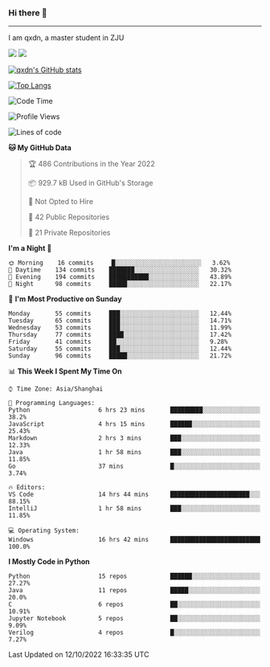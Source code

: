 ### Hi there 👋
---

I am qxdn, a master student in ZJU

[![](https://img.shields.io/badge/blog-qxdn-brightgreen?style=for-the-badge&logo=hexo)](https://qianxu.run) [![](https://img.shields.io/badge/bilibili-qxdn-ff69b4?style=for-the-badge&logo=Bilibili)](https://space.bilibili.com/11674667)


[![qxdn's GitHub stats](https://github-readme-stats.vercel.app/api?username=qxdn&count_private=true&show_icons=true)](https://github.com/qxdn)

[![Top Langs](https://github-readme-stats.vercel.app/api/top-langs/?username=qxdn&layout=compact)](https://github.com/qxdn)

<!--START_SECTION:waka-->
![Code Time](http://img.shields.io/badge/Code%20Time-528%20hrs%2012%20mins-blue)

![Profile Views](http://img.shields.io/badge/Profile%20Views-11-blue)

![Lines of code](https://img.shields.io/badge/From%20Hello%20World%20I%27ve%20Written-1%20Million%20lines%20of%20code-blue)

**🐱 My GitHub Data** 

> 🏆 486 Contributions in the Year 2022
 > 
> 📦 929.7 kB Used in GitHub's Storage 
 > 
> 🚫 Not Opted to Hire
 > 
> 📜 42 Public Repositories 
 > 
> 🔑 21 Private Repositories  
 > 
**I'm a Night 🦉** 

```text
🌞 Morning    16 commits     █░░░░░░░░░░░░░░░░░░░░░░░░   3.62% 
🌆 Daytime    134 commits    ███████░░░░░░░░░░░░░░░░░░   30.32% 
🌃 Evening    194 commits    ███████████░░░░░░░░░░░░░░   43.89% 
🌙 Night      98 commits     █████░░░░░░░░░░░░░░░░░░░░   22.17%

```
📅 **I'm Most Productive on Sunday** 

```text
Monday       55 commits     ███░░░░░░░░░░░░░░░░░░░░░░   12.44% 
Tuesday      65 commits     ███░░░░░░░░░░░░░░░░░░░░░░   14.71% 
Wednesday    53 commits     ███░░░░░░░░░░░░░░░░░░░░░░   11.99% 
Thursday     77 commits     ████░░░░░░░░░░░░░░░░░░░░░   17.42% 
Friday       41 commits     ██░░░░░░░░░░░░░░░░░░░░░░░   9.28% 
Saturday     55 commits     ███░░░░░░░░░░░░░░░░░░░░░░   12.44% 
Sunday       96 commits     █████░░░░░░░░░░░░░░░░░░░░   21.72%

```


📊 **This Week I Spent My Time On** 

```text
⌚︎ Time Zone: Asia/Shanghai

💬 Programming Languages: 
Python                   6 hrs 23 mins       █████████░░░░░░░░░░░░░░░░   38.2% 
JavaScript               4 hrs 15 mins       ██████░░░░░░░░░░░░░░░░░░░   25.43% 
Markdown                 2 hrs 3 mins        ███░░░░░░░░░░░░░░░░░░░░░░   12.33% 
Java                     1 hr 58 mins        ███░░░░░░░░░░░░░░░░░░░░░░   11.85% 
Go                       37 mins             █░░░░░░░░░░░░░░░░░░░░░░░░   3.74%

🔥 Editors: 
VS Code                  14 hrs 44 mins      ██████████████████████░░░   88.15% 
IntelliJ                 1 hr 58 mins        ███░░░░░░░░░░░░░░░░░░░░░░   11.85%

💻 Operating System: 
Windows                  16 hrs 42 mins      █████████████████████████   100.0%

```

**I Mostly Code in Python** 

```text
Python                   15 repos            ██████░░░░░░░░░░░░░░░░░░░   27.27% 
Java                     11 repos            █████░░░░░░░░░░░░░░░░░░░░   20.0% 
C                        6 repos             ██░░░░░░░░░░░░░░░░░░░░░░░   10.91% 
Jupyter Notebook         5 repos             ██░░░░░░░░░░░░░░░░░░░░░░░   9.09% 
Verilog                  4 repos             █░░░░░░░░░░░░░░░░░░░░░░░░   7.27%

```



 Last Updated on 12/10/2022 16:33:35 UTC
<!--END_SECTION:waka-->

<!--
**qxdn/qxdn** is a ✨ _special_ ✨ repository because its `README.md` (this file) appears on your GitHub profile.

Here are some ideas to get you started:

- 🔭 I’m currently working on ...
- 🌱 I’m currently learning ...
- 👯 I’m looking to collaborate on ...
- 🤔 I’m looking for help with ...
- 💬 Ask me about ...
- 📫 How to reach me: ...
- 😄 Pronouns: ...
- ⚡ Fun fact: ...
-->
